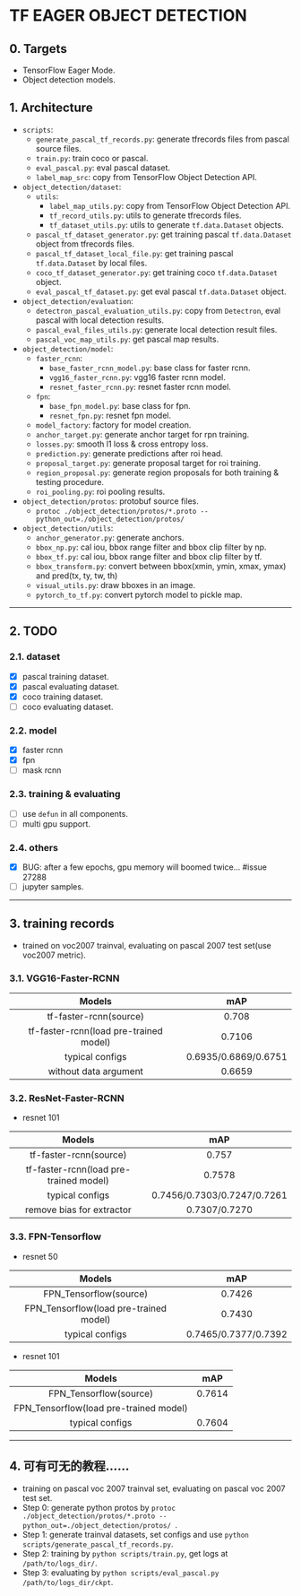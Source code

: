 # TF EAGER OBJECT DETECTION

## 0. Targets
+ TensorFlow Eager Mode.
+ Object detection models.

## 1. Architecture
+ `scripts`:
    + `generate_pascal_tf_records.py`: generate tfrecords files from pascal source files.
    + `train.py`: train coco or pascal.
    + `eval_pascal.py`: eval pascal dataset.
    + `label_map_src`: copy from TensorFlow Object Detection API.
+ `object_detection/dataset`:
    + `utils`:
        + `label_map_utils.py`: copy from TensorFlow Object Detection API.
        + `tf_record_utils.py`: utils to generate tfrecords files.    
        + `tf_dataset_utils.py`: utils to generate `tf.data.Dataset` objects.
    + `pascal_tf_dataset_generator.py`: get training pascal `tf.data.Dataset` object from tfrecords files.
    + `pascal_tf_dataset_local_file.py`: get training pascal `tf.data.Dataset` by local files.
    + `coco_tf_dataset_generator.py`: get training coco `tf.data.Dataset` object.
    + `eval_pascal_tf_dataset.py`: get eval pascal `tf.data.Dataset` object.
+ `object_detection/evaluation`:
    + `detectron_pascal_evaluation_utils.py`: copy from `Detectron`, eval pascal with local detection results.
    + `pascal_eval_files_utils.py`: generate local detection result files.
    + `pascal_voc_map_utils.py`: get pascal map results.
+ `object_detection/model`:
    + `faster_rcnn`:
        + `base_faster_rcnn_model.py`: base class for faster rcnn.
        + `vgg16_faster_rcnn.py`: vgg16 faster rcnn model.
        + `resnet_faster_rcnn.py`: resnet faster rcnn model.
    + `fpn`:
        + `base_fpn_model.py`: base class for fpn.
        + `resnet_fpn.py`: resnet fpn model.
    + `model_factory`: factory for model creation.
    + `anchor_target.py`: generate anchor target for rpn training.
    + `losses.py`: smooth l1 loss & cross entropy loss.
    + `prediction.py`: generate predictions after roi head.
    + `proposal_target.py`: generate proposal target for roi training.
    + `region_proposal.py`: generate region proposals for both training & testing procedure.
    + `roi_pooling.py`: roi pooling results.
+ `object_detection/protos`: protobuf source files.
    + `protoc ./object_detection/protos/*.proto --python_out=./object_detection/protos/ `
+ `object_detection/utils`:
    + `anchor_generator.py`: generate anchors.
    + `bbox_np.py`: cal iou, bbox range filter and bbox clip filter by np.
    + `bbox_tf.py`: cal iou, bbox range filter and bbox clip filter by tf.
    + `bbox_transform.py`: convert between bbox(xmin, ymin, xmax, ymax) and pred(tx, ty, tw, th)
    + `visual_utils.py`: draw bboxes in an image.
    + `pytorch_to_tf.py`: convert pytorch model to pickle map.


---


## 2. TODO

### 2.1. dataset
+ [x] pascal training dataset.
+ [x] pascal evaluating dataset.
+ [x] coco training dataset.
+ [ ] coco evaluating dataset.

### 2.2. model
+ [x] faster rcnn
+ [x] fpn
+ [ ] mask rcnn

### 2.3. training & evaluating
+ [ ] use `defun` in all components.
+ [ ] multi gpu support.

### 2.4. others
+ [x] BUG: after a few epochs, gpu memory will boomed twice... #issue 27288
+ [ ] jupyter samples.

---

## 3. training records
+ trained on voc2007 trainval, evaluating on pascal 2007 test set(use voc2007 metric).

### 3.1. VGG16-Faster-RCNN
| Models | mAP |
|:------:|:-----:|
|tf-faster-rcnn(source)|0.708|
|tf-faster-rcnn(load pre-trained model)|0.7106|
|typical configs|0.6935/0.6869/0.6751|
|without data argument|0.6659|

### 3.2. ResNet-Faster-RCNN
+ resnet 101

| Models | mAP |
|:------:|:-----:|
|tf-faster-rcnn(source)|0.757|
|tf-faster-rcnn(load pre-trained model)|0.7578|
|typical configs|0.7456/0.7303/0.7247/0.7261|
|remove bias for extractor|0.7307/0.7270|

### 3.3. FPN-Tensorflow
+ resnet 50

| Models | mAP |
|:------:|:-----:|
|FPN_Tensorflow(source)|0.7426|
|FPN_Tensorflow(load pre-trained model)|0.7430|
|typical configs|0.7465/0.7377/0.7392|

+ resnet 101

| Models | mAP |
|:------:|:-----:|
|FPN_Tensorflow(source)|0.7614|
|FPN_Tensorflow(load pre-trained model)||
|typical configs|0.7604|


---

## 4. 可有可无的教程……
+ training on pascal voc 2007 trainval set, evaluating on pascal voc 2007 test set.
+ Step 0: generate python protos by `protoc ./object_detection/protos/*.proto --python_out=./object_detection/protos/ `.
+ Step 1: generate trainval datasets, set configs and use `python scripts/generate_pascal_tf_records.py`.
+ Step 2: training by `python scripts/train.py`, get logs at `/path/to/logs_dir/`.
+ Step 3: evaluating by `python scripts/eval_pascal.py /path/to/logs_dir/ckpt`.